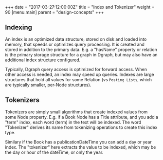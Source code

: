 +++
date = "2017-03-27:12:00:00Z"
title = "Index and Tokenizer"
weight = 90
[menu.main]
    parent = "design-concepts"
+++
## Indexing 
An index is an optimized data structure, stored on disk and loaded into memory, that speeds or optimizes query processing. It is created and stored in addition to the primary data. E.g. a "hasName" property or relation is the primary storage structure for a graph in Dgraph, but may also have an additional index structure configured.

Typically, Dgraph query access is optimized for forward access. When other access is needed, an index may speed up queries. Indexes are large structures that hold all values for some Relation (vs `Posting Lists`, which are typically smaller, per-Node structures).

## Tokenizers

Tokenizers are simply small algorithms that create indexed values from some Node property. E.g. if a Book Node has a Title attribute, and you add a "term" index, each word (term) in the text will be indexed. The word "Tokenizer" derives its name from tokenizing operations to create this index type.

Similary if the Book has a publicationDateTime you can add a day or year index. The "tokenizer" here extracts the value to be indexed, which may be the day or hour of the dateTime, or only the year. 
